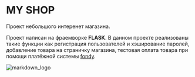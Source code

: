 # MY SHOP
Проект небольшого интеренет магазина.

Проект написан 
на фраемворке **FLASK**. 
В данном проекте
реализованы такие функции как регистрация
пользователей и хэширование паролей, добавление товара
на страничку магазина,
тестовая оплата товара при помощи платёжной системы
[fondy](https://fondy.ru/).

![markdown_logo](https://sun9-30.userapi.com/impg/7rqyeDFls-nR9hvcqIYvwISLWoMHeUOLjDvPQw/iuBmXNzL6s0.jpg?size=800x800&quality=96&proxy=1&sign=ad216e15425158bfef0ffce6f0d7f74b&type=album)

